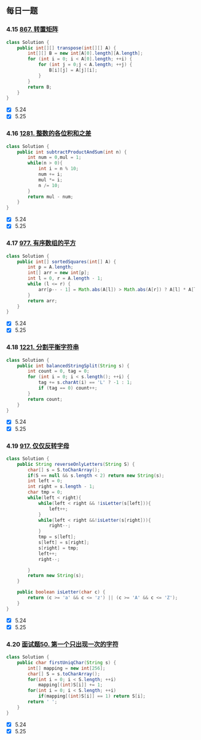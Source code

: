 ## 每日一题

### 4.15  [867. 转置矩阵](https://leetcode-cn.com/problems/transpose-matrix/)	

```java
class Solution {
    public int[][] transpose(int[][] A) {
        int[][] B = new int[A[0].length][A.length];
        for (int i = 0; i < A[0].length; ++i) {
            for (int j = 0;j < A.length; ++j) {
                B[i][j] = A[j][i];
            }
        }
        return B;
    }
}
```

- [x] 5.24
- [x] 5.25

### 4.16  [1281. 整数的各位积和之差](https://leetcode-cn.com/problems/subtract-the-product-and-sum-of-digits-of-an-integer/)

```java
class Solution {
    public int subtractProductAndSum(int n) {
        int num = 0,mul = 1;
        while(n > 0){
            int i = n % 10;
            num += i;
            mul *= i;
            n /= 10;
        }
        return mul - num;
    }
}
```
- [x] 5.24
- [x] 5.25
### 4.17  [977. 有序数组的平方](https://leetcode-cn.com/problems/squares-of-a-sorted-array/)

```java
class Solution {
    public int[] sortedSquares(int[] A) {
        int p = A.length;
        int[] arr = new int[p];
        int l = 0, r = A.length - 1;
        while (l <= r) {
            arr[p-- - 1] = Math.abs(A[l]) > Math.abs(A[r]) ? A[l] * A[l++] : A[r] * A[r--];
        }
        return arr;
    }
}
```
- [x] 5.24
- [x] 5.25
### 4.18 [1221. 分割平衡字符串](https://leetcode-cn.com/problems/split-a-string-in-balanced-strings/)

```java
class Solution {
    public int balancedStringSplit(String s) {
        int count = 0, tag = 0;
        for (int i = 0; i < s.length(); ++i) {
            tag += s.charAt(i) == 'L' ? -1 : 1;
            if (tag == 0) count++;
        }
        return count;
    }
}
```
- [x] 5.24
- [x] 5.25
### 4.19  [917. 仅仅反转字母](https://leetcode-cn.com/problems/reverse-only-letters/)

```java
class Solution {
    public String reverseOnlyLetters(String S) {
        char[] s = S.toCharArray();
        if(S == null && s.length < 2) return new String(s);
        int left = 0;
        int right = s.length - 1;
        char tmp = 0;
        while(left < right){
            while(left < right && !isLetter(s[left])){
                left++;
            }
            while(left < right &&!isLetter(s[right])){
                right--;
            }
            tmp = s[left];
            s[left] = s[right];
            s[right] = tmp;
            left++;
            right--;

        }
        return new String(s);
    }

    public boolean isLetter(char c) {
        return (c >= 'a' && c <= 'z') || (c >= 'A' && c <= 'Z');
    }
}
```
- [x] 5.24
- [x] 5.25
### 4.20 [面试题50. 第一个只出现一次的字符](https://leetcode-cn.com/problems/di-yi-ge-zhi-chu-xian-yi-ci-de-zi-fu-lcof/)

```java
class Solution {
    public char firstUniqChar(String s) {
        int[] mapping = new int[256];
        char[] S = s.toCharArray();
        for(int i = 0; i < S.length; ++i) 
            mapping[(int)S[i]] += 1;
        for(int i = 0; i < S.length; ++i) 
            if(mapping[(int)S[i]] == 1) return S[i];
        return ' ';
    }
}
```
- [x] 5.24
- [x] 5.25
